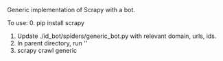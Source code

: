 Generic implementation of Scrapy with a bot.

To use:
0. pip install scrapy
1. Update ./id_bot/spiders/generic_bot.py with relevant domain, urls, ids.
2. In parent directory, run ''
3. scrapy crawl generic
